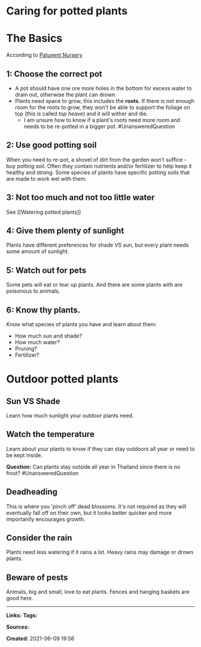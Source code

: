 # Caring for potted plants

# The Basics
According to [Patuxent Nursery](https://patuxentnursery.com/blog/keep-potted-plants-alive/:)

## 1: Choose the correct pot
- A pot should have one ore more holes in the bottom for excess water to drain out, otherwise the plant can drown.
- Plants need space to grow, this includes the **roots.** If there is not enough room for the roots to grow, they won't be able to support the foilage on top (this is called *top heave*) and it will wither and die. 
	- I am unsure how to know if a plant's roots need more room and needs to be re-potted in a bigger pot. #UnansweredQuestion 

## 2: Use good potting soil
When you need to re-pot, a shovel of dirt from the garden won't suffice - buy potting soil. Often they contain nutrients and/or fertilizer to help keep it healthy and strong. Some species of plants have specific potting soils that are made to work wel with them.


## 3: Not too much and not too little water
See [[Watering potted plants]]


## 4: Give them plenty of sunlight
Plants have different preferences for shade VS sun, but every plant needs some amount of sunlight.


## 5: Watch out for pets
Some pets will eat or tear up plants. And there are some plants with are poisonous to animals.


## 6: Know thy plants.
Know what species of plants you have and learn about them:
- How much sun and shade?
- How much water?
- Pruning?
- Fertilizer?



# Outdoor potted plants
## Sun VS Shade
Learn how much sunlight your outdoor plants need.

## Watch the temperature 
Learn about your plants to know if they can stay outdoors all year or need to be kept inside. 

**Question:**
Can plants stay outside all year in Thailand since there is no frost? #UnansweredQuestion 


## Deadheading
This is where you 'pinch off' dead blossoms. It's not required as they will eventually fall off on their own, but it looks better quicker and more importantly encourages growth.


## Consider the rain
Plants need less watering if it rains a lot.
Heavy rains may damage or drown plants. 


## Beware of pests
Animals, big and small, love to eat plants.
Fences and hanging baskets are good here. 

---
**Links:** 
**Tags:** 

**Sources:**

**Created:** 2021-06-09  19:56